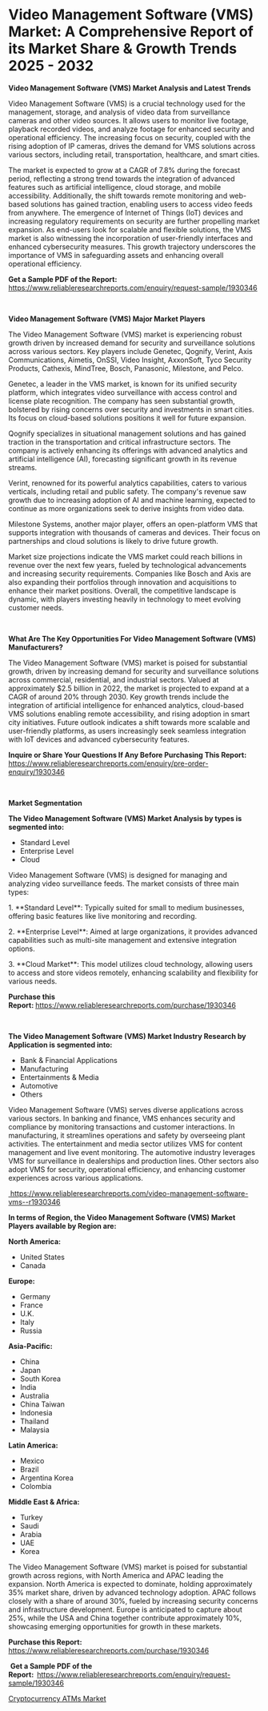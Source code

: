 <p><h1>Video Management Software (VMS) Market: A Comprehensive Report of its Market Share & Growth Trends 2025 - 2032</h1></p><p><strong>Video Management Software (VMS) Market Analysis and Latest Trends</strong></p>
<p><p>Video Management Software (VMS) is a crucial technology used for the management, storage, and analysis of video data from surveillance cameras and other video sources. It allows users to monitor live footage, playback recorded videos, and analyze footage for enhanced security and operational efficiency. The increasing focus on security, coupled with the rising adoption of IP cameras, drives the demand for VMS solutions across various sectors, including retail, transportation, healthcare, and smart cities. </p><p>The market is expected to grow at a CAGR of 7.8% during the forecast period, reflecting a strong trend towards the integration of advanced features such as artificial intelligence, cloud storage, and mobile accessibility. Additionally, the shift towards remote monitoring and web-based solutions has gained traction, enabling users to access video feeds from anywhere. The emergence of Internet of Things (IoT) devices and increasing regulatory requirements on security are further propelling market expansion. As end-users look for scalable and flexible solutions, the VMS market is also witnessing the incorporation of user-friendly interfaces and enhanced cybersecurity measures. This growth trajectory underscores the importance of VMS in safeguarding assets and enhancing overall operational efficiency.</p></p>
<p><strong>Get a Sample PDF of the Report:&nbsp;</strong> <a href="https://www.reliableresearchreports.com/enquiry/request-sample/1930346?utm_campaign=2278&utm_medium=2&utm_source=Github&utm_content=ia&utm_term=29032025&utm_id=video-management-software-vms">https://www.reliableresearchreports.com/enquiry/request-sample/1930346</a></p>
<p>&nbsp;</p>
<p><strong>Video Management Software (VMS) Major Market Players</strong></p>
<p><p>The Video Management Software (VMS) market is experiencing robust growth driven by increased demand for security and surveillance solutions across various sectors. Key players include Genetec, Qognify, Verint, Axis Communications, Aimetis, OnSSI, Video Insight, AxxonSoft, Tyco Security Products, Cathexis, MindTree, Bosch, Panasonic, Milestone, and Pelco.</p><p>Genetec, a leader in the VMS market, is known for its unified security platform, which integrates video surveillance with access control and license plate recognition. The company has seen substantial growth, bolstered by rising concerns over security and investments in smart cities. Its focus on cloud-based solutions positions it well for future expansion.</p><p>Qognify specializes in situational management solutions and has gained traction in the transportation and critical infrastructure sectors. The company is actively enhancing its offerings with advanced analytics and artificial intelligence (AI), forecasting significant growth in its revenue streams. </p><p>Verint, renowned for its powerful analytics capabilities, caters to various verticals, including retail and public safety. The company's revenue saw growth due to increasing adoption of AI and machine learning, expected to continue as more organizations seek to derive insights from video data.</p><p>Milestone Systems, another major player, offers an open-platform VMS that supports integration with thousands of cameras and devices. Their focus on partnerships and cloud solutions is likely to drive future growth.</p><p>Market size projections indicate the VMS market could reach billions in revenue over the next few years, fueled by technological advancements and increasing security requirements. Companies like Bosch and Axis are also expanding their portfolios through innovation and acquisitions to enhance their market positions. Overall, the competitive landscape is dynamic, with players investing heavily in technology to meet evolving customer needs.</p></p>
<p>&nbsp;</p>
<p><strong>What Are The Key Opportunities For Video Management Software (VMS) Manufacturers?</strong></p>
<p><p>The Video Management Software (VMS) market is poised for substantial growth, driven by increasing demand for security and surveillance solutions across commercial, residential, and industrial sectors. Valued at approximately $2.5 billion in 2022, the market is projected to expand at a CAGR of around 20% through 2030. Key growth trends include the integration of artificial intelligence for enhanced analytics, cloud-based VMS solutions enabling remote accessibility, and rising adoption in smart city initiatives. Future outlook indicates a shift towards more scalable and user-friendly platforms, as users increasingly seek seamless integration with IoT devices and advanced cybersecurity features.</p></p>
<p><strong>Inquire or Share Your Questions If Any Before Purchasing This Report:</strong> <a href="https://www.reliableresearchreports.com/enquiry/pre-order-enquiry/1930346?utm_campaign=2278&utm_medium=2&utm_source=Github&utm_content=ia&utm_term=29032025&utm_id=video-management-software-vms">https://www.reliableresearchreports.com/enquiry/pre-order-enquiry/1930346</a></p>
<p>&nbsp;</p>
<p><strong>Market Segmentation</strong></p>
<p><strong>The Video Management Software (VMS) Market Analysis by types is segmented into:</strong></p>
<p><ul><li>Standard Level</li><li>Enterprise Level</li><li>Cloud</li></ul></p>
<p><p>Video Management Software (VMS) is designed for managing and analyzing video surveillance feeds. The market consists of three main types: </p><p>1. **Standard Level**: Typically suited for small to medium businesses, offering basic features like live monitoring and recording. </p><p>2. **Enterprise Level**: Aimed at large organizations, it provides advanced capabilities such as multi-site management and extensive integration options. </p><p>3. **Cloud Market**: This model utilizes cloud technology, allowing users to access and store videos remotely, enhancing scalability and flexibility for various needs.</p></p>
<p><strong>Purchase this Report:&nbsp;</strong><a href="https://www.reliableresearchreports.com/purchase/1930346?utm_campaign=2278&utm_medium=2&utm_source=Github&utm_content=ia&utm_term=29032025&utm_id=video-management-software-vms">https://www.reliableresearchreports.com/purchase/1930346</a></p>
<p>&nbsp;</p>
<p><strong>The Video Management Software (VMS) Market Industry Research by Application is segmented into:</strong></p>
<p><ul><li>Bank & Financial Applications</li><li>Manufacturing</li><li>Entertainments & Media</li><li>Automotive</li><li>Others</li></ul></p>
<p><p>Video Management Software (VMS) serves diverse applications across various sectors. In banking and finance, VMS enhances security and compliance by monitoring transactions and customer interactions. In manufacturing, it streamlines operations and safety by overseeing plant activities. The entertainment and media sector utilizes VMS for content management and live event monitoring. The automotive industry leverages VMS for surveillance in dealerships and production lines. Other sectors also adopt VMS for security, operational efficiency, and enhancing customer experiences across various applications.</p></p>
<p><a href="https://www.reliableresearchreports.com/video-management-software-vms--r1930346?utm_campaign=2278&utm_medium=2&utm_source=Github&utm_content=ia&utm_term=29032025&utm_id=video-management-software-vms">&nbsp;https://www.reliableresearchreports.com/video-management-software-vms--r1930346</a></p>
<p><strong>In terms of Region, the Video Management Software (VMS) Market Players available by Region are:</strong></p>
<p>
    <p> <strong> North America: </strong>
        <ul>
            <li>United States</li>
            <li>Canada</li>
        </ul>
        </p> 
    <p> <strong> Europe: </strong>
        <ul>
            <li>Germany</li>
            <li>France</li>
            <li>U.K.</li>
            <li>Italy</li>
            <li>Russia</li>
        </ul>
        </p> 
    <p> <strong> Asia-Pacific: </strong>
        <ul>
            <li>China</li>
            <li>Japan</li>
            <li>South Korea</li>
            <li>India</li>
            <li>Australia</li>
            <li>China Taiwan</li>
            <li>Indonesia</li>
            <li>Thailand</li>
            <li>Malaysia</li>
        </ul>
        </p> 
    <p> <strong> Latin America: </strong>
        <ul>
            <li>Mexico</li>
            <li>Brazil</li>
            <li>Argentina Korea</li>
            <li>Colombia</li>
        </ul>
        </p> 
    <p> <strong> Middle East & Africa: </strong>
        <ul>
            <li>Turkey</li>
            <li>Saudi</li>
            <li>Arabia</li>
            <li>UAE</li>
            <li>Korea</li>
        </ul>
    </p>
    </p>
<p><p>The Video Management Software (VMS) market is poised for substantial growth across regions, with North America and APAC leading the expansion. North America is expected to dominate, holding approximately 35% market share, driven by advanced technology adoption. APAC follows closely with a share of around 30%, fueled by increasing security concerns and infrastructure development. Europe is anticipated to capture about 25%, while the USA and China together contribute approximately 10%, showcasing emerging opportunities for growth in these markets.</p></p>
<p><strong>Purchase this Report: </strong><a href="https://www.reliableresearchreports.com/purchase/1930346?utm_campaign=2278&utm_medium=2&utm_source=Github&utm_content=ia&utm_term=29032025&utm_id=video-management-software-vms">https://www.reliableresearchreports.com/purchase/1930346</a></p>
<p>&nbsp;<strong>Get a Sample PDF of the Report:&nbsp;&nbsp;</strong><a href="https://www.reliableresearchreports.com/enquiry/request-sample/1930346?utm_campaign=2278&utm_medium=2&utm_source=Github&utm_content=ia&utm_term=29032025&utm_id=video-management-software-vms">https://www.reliableresearchreports.com/enquiry/request-sample/1930346</a></p>
<p><strong></strong></p>
<p><p><a href="https://github.com/sca704osol/Market-Research-Report-List-1/blob/main/cryptocurrency-atms-market.md?utm_campaign=2278&utm_medium=2&utm_source=Github&utm_content=ia&utm_term=29032025&utm_id=video-management-software-vms">Cryptocurrency ATMs Market</a></p></p>
